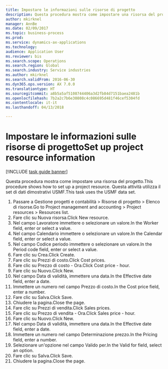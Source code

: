 ```yaml
--- 
title: Impostare le informazioni sulle risorse di progetto
description: Questa procedura mostra come impostare una risorsa del progetto.
author: mkirknel
manager: AnnBe
ms.date: 02/09/2017
ms.topic: business-process
ms.prod: 
ms.service: dynamics-ax-applications
ms.technology: 
audience: Application User
ms.reviewer: bis
ms.search.scope: Operations
ms.search.region: Global
ms.search.industry: Service industries
ms.author: mkirknel
ms.search.validFrom: 2016-06-30
ms.dyn365.ops.version: AX 7.0.0
ms.translationtype: HT
ms.sourcegitcommit: a8b5a5af5108744406a3d2fb84d7151baea2481b
ms.openlocfilehash: 7b2a2c7b6e30808c4c086695d481f46cef5304fd
ms.contentlocale: it-it
ms.lasthandoff: 04/13/2018

---
```

# <a name="set-up-project-resource-information"></a><span data-ttu-id="3f815-103">Impostare le informazioni sulle risorse di progetto</span><span class="sxs-lookup"><span data-stu-id="3f815-103">Set up project resource information</span></span>

[!INCLUDE [task guide banner](../../includes/task-guide-banner.md)]

<span data-ttu-id="3f815-104">Questa procedura mostra come impostare una risorsa del progetto.</span><span class="sxs-lookup"><span data-stu-id="3f815-104">This procedure shows how to set up a project resource.</span></span> <span data-ttu-id="3f815-105">Questa attività utilizza il set di dati dimostrativi USMF.</span><span class="sxs-lookup"><span data-stu-id="3f815-105">This task uses the USMF data set.</span></span>

1. <span data-ttu-id="3f815-106">Passare a Gestione progetti e contabilità > Risorse di progetto > Elenco di risorse.</span><span class="sxs-lookup"><span data-stu-id="3f815-106">Go to Project management and accounting > Project resources > Resources list.</span></span>
2. <span data-ttu-id="3f815-107">Fare clic su Nuova risorsa.</span><span class="sxs-lookup"><span data-stu-id="3f815-107">Click New resource.</span></span>
3. <span data-ttu-id="3f815-108">Nel campo Lavoratore immettere o selezionare un valore.</span><span class="sxs-lookup"><span data-stu-id="3f815-108">In the Worker field, enter or select a value.</span></span>
4. <span data-ttu-id="3f815-109">Nel campo Calendario immettere o selezionare un valore.</span><span class="sxs-lookup"><span data-stu-id="3f815-109">In the Calendar field, enter or select a value.</span></span>
5. <span data-ttu-id="3f815-110">Nel campo Codice periodo immettere o selezionare un valore.</span><span class="sxs-lookup"><span data-stu-id="3f815-110">In the Period code field, enter or select a value.</span></span>
6. <span data-ttu-id="3f815-111">Fare clic su Crea.</span><span class="sxs-lookup"><span data-stu-id="3f815-111">Click Create.</span></span>
7. <span data-ttu-id="3f815-112">Fare clic su Prezzi di costo.</span><span class="sxs-lookup"><span data-stu-id="3f815-112">Click Cost prices.</span></span>
8. <span data-ttu-id="3f815-113">Fare clic su Prezzo di costo - Ora.</span><span class="sxs-lookup"><span data-stu-id="3f815-113">Click Cost price - hour.</span></span>
9. <span data-ttu-id="3f815-114">Fare clic su Nuovo.</span><span class="sxs-lookup"><span data-stu-id="3f815-114">Click New.</span></span>
10. <span data-ttu-id="3f815-115">Nel campo Data di validità, immettere una data.</span><span class="sxs-lookup"><span data-stu-id="3f815-115">In the Effective date field, enter a date.</span></span>
11. <span data-ttu-id="3f815-116">Immettere un numero nel campo Prezzo di costo.</span><span class="sxs-lookup"><span data-stu-id="3f815-116">In the Cost price field, enter a number.</span></span>
12. <span data-ttu-id="3f815-117">Fare clic su Salva.</span><span class="sxs-lookup"><span data-stu-id="3f815-117">Click Save.</span></span>
13. <span data-ttu-id="3f815-118">Chiudere la pagina.</span><span class="sxs-lookup"><span data-stu-id="3f815-118">Close the page.</span></span>
14. <span data-ttu-id="3f815-119">Fare clic su Prezzi di vendita.</span><span class="sxs-lookup"><span data-stu-id="3f815-119">Click Sales prices.</span></span>
15. <span data-ttu-id="3f815-120">Fare clic su Prezzo di vendita - Ora.</span><span class="sxs-lookup"><span data-stu-id="3f815-120">Click Sales price - hour.</span></span>
16. <span data-ttu-id="3f815-121">Fare clic su Nuovo.</span><span class="sxs-lookup"><span data-stu-id="3f815-121">Click New.</span></span>
17. <span data-ttu-id="3f815-122">Nel campo Data di validità, immettere una data.</span><span class="sxs-lookup"><span data-stu-id="3f815-122">In the Effective date field, enter a date.</span></span>
18. <span data-ttu-id="3f815-123">Immettere un numero nel campo Determinazione prezzo.</span><span class="sxs-lookup"><span data-stu-id="3f815-123">In the Pricing field, enter a number.</span></span>
19. <span data-ttu-id="3f815-124">Selezionare un'opzione nel campo Valido per.</span><span class="sxs-lookup"><span data-stu-id="3f815-124">In the Valid for field, select an option.</span></span>
20. <span data-ttu-id="3f815-125">Fare clic su Salva.</span><span class="sxs-lookup"><span data-stu-id="3f815-125">Click Save.</span></span>
21. <span data-ttu-id="3f815-126">Chiudere la pagina.</span><span class="sxs-lookup"><span data-stu-id="3f815-126">Close the page.</span></span>


